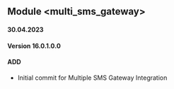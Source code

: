## Module <multi_sms_gateway>

#### 30.04.2023
#### Version 16.0.1.0.0
#### ADD

- Initial commit for  Multiple SMS Gateway Integration